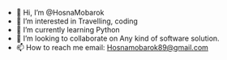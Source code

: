- 👋 Hi, I’m @HosnaMobarok
- 👀 I’m interested in Travelling, coding
- 🌱 I’m currently learning Python
- 💞️ I’m looking to collaborate on Any kind of software solution.
- 📫 How to reach me email: Hosnamobarok89@gmail.com

<!---
HosnaMobarok/HosnaMobarok is a ✨ special ✨ repository because its `README.md` (this file) appears on your GitHub profile.
You can click the Preview link to take a look at your changes.
--->
